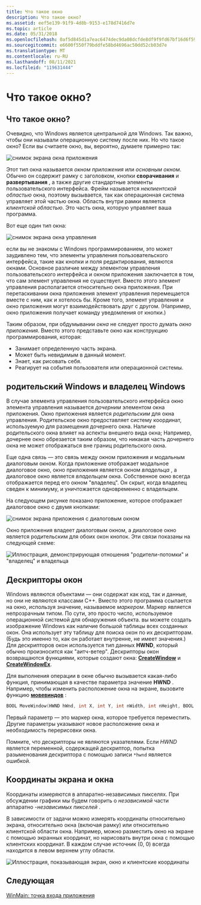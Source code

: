 ```yaml
---
title: Что такое окно
description: Что такое окно?
ms.assetid: eef5e139-91f9-4d8b-9153-e178d7416d7e
ms.topic: article
ms.date: 05/31/2018
ms.openlocfilehash: 0af5d845d1a7eac6474dec9da08dcfde8df9f9fd67bf16d6f59cad94c5af0fe2
ms.sourcegitcommit: e6600f550f79bddfe58bd4696ac50dd52cb03d7e
ms.translationtype: MT
ms.contentlocale: ru-RU
ms.lasthandoff: 08/11/2021
ms.locfileid: "119631444"
---
```

# <a name="what-is-a-window"></a>Что такое окно?

## <a name="what-is-a-window"></a>Что такое окно?

Очевидно, что Windows является центральной для Windows. Так важно, чтобы они называли операционную систему после них. Но что такое окно? Если вы считаете окно, вы, вероятно, думаете примерно так:

![снимок экрана окна приложения](images/window01.png)

Этот тип окна называется *окном приложения* или *основным окном*. Обычно он содержит рамку с заголовком, кнопки **сворачивания** и **развертывания** , а также другие стандартные элементы пользовательского интерфейса. Фрейм называется *неклиентской областью* окна, поэтому вызывается, так как операционная система управляет этой частью окна. Область внутри рамки является *клиентской областью*. Это часть окна, которую управляет ваша программа.

Вот еще один тип окна:

![снимок экрана окна управления](images/window02.png)

если вы не знакомы с Windows программированием, это может заудивлено тем, что элементы управления пользовательского интерфейса, такие как кнопки и поля редактирования, являются окнами. Основное различие между элементом управления пользовательского интерфейса и окном приложения заключается в том, что сам элемент управления не существует. Вместо этого элемент управления располагается относительно окна приложения. При перетаскивании окна приложения элемент управления перемещается вместе с ним, как и хотелось бы. Кроме того, элемент управления и окно приложения могут взаимодействовать друг с другом. (Например, окно приложения получает команду уведомления от кнопки.)

Таким образом, при обдумывании *окна* не следует просто думать *окно приложения*. Вместо этого представьте окно как конструкцию программирования, которая:

-   Занимает определенную часть экрана.
-   Может быть невидимым в данный момент.
-   Знает, как рисовать себя.
-   Реагирует на события пользователя или операционной системы.

## <a name="parent-windows-and-owner-windows"></a>родительский Windows и владелец Windows

В случае элемента управления пользовательского интерфейса окно элемента управления называется *дочерним* элементом окна приложения. Окно приложения является *родительским* для окна управления. Родительское окно предоставляет систему координат, используемую для размещения дочернего окна. Наличие родительского окна влияет на аспекты внешнего вида окна; Например, дочернее окно обрезается таким образом, что никакая часть дочернего окна не может отображаться вне границ родительского окна.

Еще одна связь — это связь между окном приложения и модальным диалоговым окном. Когда приложение отображает модальное диалоговое окно, окно приложения является окном *владельца* , а диалоговое окно является *владельцем* окна. Собственное окно всегда отображается перед его окном "владелец". Он скрыт, когда владелец сведен к минимуму, и уничтожается одновременно с владельцем.

На следующем рисунке показано приложение, которое отображает диалоговое окно с двумя кнопками:

![снимок экрана приложения с диалоговым окном](images/window03.png)

Окно приложения владеет диалоговым окном, а диалоговое окно является родительским для обоих окон кнопок. Эти связи показаны на следующей схеме:

![Иллюстрация, демонстрирующая отношения "родители-потомки" и "владелец" и владельца](images/window04.png)

## <a name="window-handles"></a>Дескрипторы окон

Windows являются объектами — они содержат как код, так и данные, но они не являются классами C++. Вместо этого программа ссылается на окно, используя значение, называемое *маркером*. Маркер является непрозрачным типом. По сути, это просто число, используемое операционной системой для обнаружения объекта. вы можете создать изображение Windows как наличие большой таблицы всех созданных окон. Она использует эту таблицу для поиска окон по их дескрипторам. (Будь это именно то, как он работает внутренне, не имеет значения.) Для дескрипторов окон используется тип данных **HWND**, который обычно произносится как "аитч-ветер". Дескрипторы окон возвращаются функциями, которые создают окна: [**CreateWindow**](/windows/desktop/DirectShow/cbasewindow-docreatewindow) и [**CreateWindowEx**](/windows/desktop/api/winuser/nf-winuser-createwindowexa).

Для выполнения операции в окне обычно вызывается какая-либо функция, принимающая в качестве параметра значение **HWND** . Например, чтобы изменить расположение окна на экране, вызовите функцию [**мовевиндов**](/windows/desktop/api/winuser/nf-winuser-movewindow) :


```C++
BOOL MoveWindow(HWND hWnd, int X, int Y, int nWidth, int nHeight, BOOL bRepaint);
```



Первый параметр — это маркер окна, которое требуется переместить. Другие параметры указывают новое расположение окна и необходимость перерисовки окна.

Помните, что дескрипторы не являются указателями. Если *HWND* является переменной, содержащей дескриптор, попытка разыменования дескриптора с помощью записи `*hwnd` является ошибкой.

## <a name="screen-and-window-coordinates"></a>Координаты экрана и окна

Координаты измеряются в аппаратно-независимых пикселях. При обсуждении графики мы будем говорить о *независимой* части аппаратно *-независимых пикселей* .

В зависимости от задачи можно измерять координаты относительно экрана, относительно окна (включая рамку) или относительно клиентской области окна. Например, можно разместить окно на экране с помощью экранных координат, но нарисовать внутри окна с помощью клиентских координат. В каждом случае источник (0, 0) всегда находится в левом верхнем углу области.

![Иллюстрация, показывающая экран, окно и клиентские координаты](images/coordinates01.png)

## <a name="next"></a>Следующая

[WinMain: точка входа приложения](winmain--the-application-entry-point.md)

 

 
